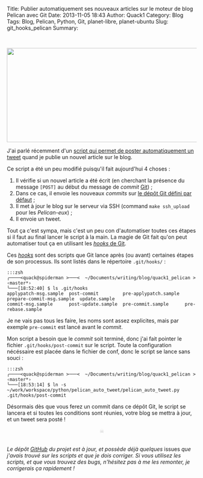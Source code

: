 Title: Publier automatiquement ses nouveaux articles sur le moteur de blog Pelican avec Git
Date: 2013-11-05 18:43 
Author: Quack1
Category: Blog
Tags: Blog, Pelican, Python, Git, planet-libre, planet-ubuntu
Slug: git_hooks_pelican
Summary: 

&nbsp;
<div align=center><img src="http://blog.quack1.me/upload/pelcian_auto_tweet.png" width="600" height="250" align=center /></div>

J'ai parlé récemment d'un [script qui permet de poster automatiquement un tweet]({filename}/pelican_auto_tweet.md "Moteur de blog Pelican : twitter un lien automatique vers son dernier article") quand je publie un nouvel article sur le blog.

Ce script a été un peu modifié puisqu'il fait aujourd'hui 4 choses : 

1. Il vérifie si un nouvel article a été écrit (en cherchant la présence du message `[POST]` au début du message de _commit_ [Git](http://blog.quack1.me/tag/git.html "Blog Quack1 - Tag « Git »")) ;
2. Dans ce cas, il envoie les nouveaux _commits_ sur [le dépôt Git défini par défaut]({filename}/git_push_multiple_remote.md "Git : Pusher ses modifications sur plusieurs dépôts en une seule commande") ;
3. Il met à jour le blog sur le serveur via SSH (command `make ssh_upload` pour les _Pelican-eux_) ;
4. Il envoie un tweet.

Tout ça c'est sympa, mais c'est un peu con d'automatiser toutes ces étapes si il faut au final lancer le script à la main. La magie de Git fait qu'on peut automatiser tout ça en utilisant les [_hooks_ de Git](http://www.johan.me/utilisez-hooks-git "Utilisez les hooks de Git").

Ces _[hooks](http://git-scm.com/book/en/Customizing-Git-Git-Hooks "Customizing Git Hooks")_ sont des scripts que Git lance après (ou avant) certaines étapes de son processus. Ils sont listés dans le répertoire `.git/hooks/` : 

	:::zsh
	╭────<quack@spiderman >───<  ~/Documents/writing/blog/quack1_pelican >  ‹master*› 
	╰───[18:52:40] $ ls .git/hooks 
	applypatch-msg.sample  post-commit         pre-applypatch.sample  prepare-commit-msg.sample  update.sample
	commit-msg.sample      post-update.sample  pre-commit.sample      pre-rebase.sample

Je ne vais pas tous les faire, les noms sont assez explicites, mais par exemple `pre-commit` est lancé avant le _commit_.

Mon script a besoin que le _commit_ soit terminé, donc j'ai fait pointer le fichier `.git/hooks/post-commit` sur le script. Toute la configuration nécéssaire est placée dans le fichier de conf, donc le script se lance sans souci : 

	:::zsh
	╭────<quack@spiderman >───<  ~/Documents/writing/blog/quack1_pelican >  ‹master*› 
	╰───[18:53:14] $ ln -s ~/work/workspace/python/pelican_auto_tweet/pelican_auto_tweet.py .git/hooks/post-commit

Désormais dès que vous ferez un commit dans ce dépôt Git, le script se lancera et si toutes les conditions sont réunies, votre blog se mettra à jour, et un tweet sera posté !

<div align="center" style="color:#ccc;">☠</div> &nbsp;

_Le dépôt [GitHub](https://github.com/quack1/pelican_auto_tweet "Github : Quack1 - Pelican_Auto_Tweet") du projet est à jour, et possède déjà quelques_ issues _que j'avais trouvé sur les scripts et que je dois corriger. Si vous utilisez les scripts, et que vous trouvez des bugs, n'hésitez pas à me les remonter, je corrigerais ça rapidement !_


